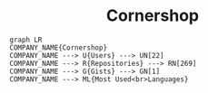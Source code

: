 <h1 align="center">Cornershop</h1>

```mermaid
graph LR
COMPANY_NAME{Cornershop}
COMPANY_NAME ---> U{Users} ---> UN[22]
COMPANY_NAME ---> R{Repositories} ---> RN[269]
COMPANY_NAME ---> G{Gists} ---> GN[1]
COMPANY_NAME ---> ML{Most Used<br>Languages}
```
